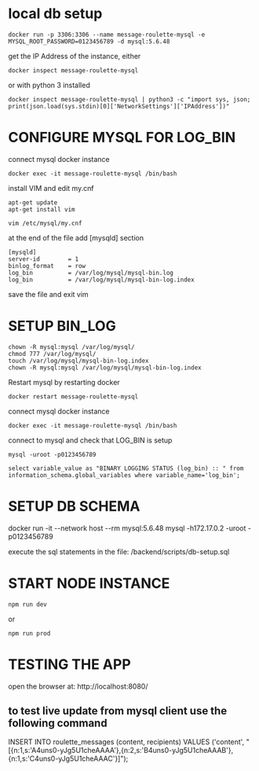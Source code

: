 # local db setup
```
docker run -p 3306:3306 --name message-roulette-mysql -e MYSQL_ROOT_PASSWORD=0123456789 -d mysql:5.6.48
```

get the IP Address of the instance, either
```
docker inspect message-roulette-mysql
```
or with python 3 installed
```
docker inspect message-roulette-mysql | python3 -c "import sys, json; print(json.load(sys.stdin)[0]['NetworkSettings']['IPAddress'])"
```

# CONFIGURE MYSQL FOR LOG_BIN

connect mysql docker instance 
```
docker exec -it message-roulette-mysql /bin/bash
```

install VIM and edit my.cnf
```
apt-get update
apt-get install vim

vim /etc/mysql/my.cnf
```

at the end of the file add [mysqld] section
```
[mysqld] 
server-id        = 1
binlog_format    = row
log_bin          = /var/log/mysql/mysql-bin.log
log_bin          = /var/log/mysql/mysql-bin-log.index
```

save the file and exit vim

# SETUP BIN_LOG
```
chown -R mysql:mysql /var/log/mysql/
chmod 777 /var/log/mysql/
touch /var/log/mysql/mysql-bin-log.index
chown -R mysql:mysql /var/log/mysql/mysql-bin-log.index
```

Restart mysql by restarting docker 
```
docker restart message-roulette-mysql
```

connect mysql docker instance 
```
docker exec -it message-roulette-mysql /bin/bash
```

connect to mysql and check that LOG_BIN is setup
```
mysql -uroot -p0123456789

select variable_value as "BINARY LOGGING STATUS (log_bin) :: " from information_schema.global_variables where variable_name='log_bin';
```

# SETUP DB SCHEMA
docker run -it --network host --rm mysql:5.6.48 mysql -h172.17.0.2 -uroot -p0123456789

execute the sql statements in the file: 
/backend/scripts/db-setup.sql 

# START NODE INSTANCE
```
npm run dev
```
or
```
npm run prod
```

# TESTING THE APP
open the browser at: http://localhost:8080/


## to test live update from mysql client use the following command
INSERT INTO roulette_messages (content, recipients) VALUES ('content', "[{n:1,s:'A4uns0-yJg5U1cheAAAA'},{n:2,s:'B4uns0-yJg5U1cheAAAB'},{n:1,s:'C4uns0-yJg5U1cheAAAC'}]");

